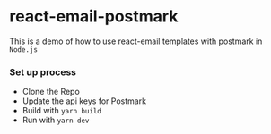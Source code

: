 # react-email-postmark

This is a demo of how to use react-email templates with postmark in `Node.js`

### Set up process
- Clone the Repo
- Update the api keys for Postmark
- Build with `yarn build`
- Run with `yarn dev`
